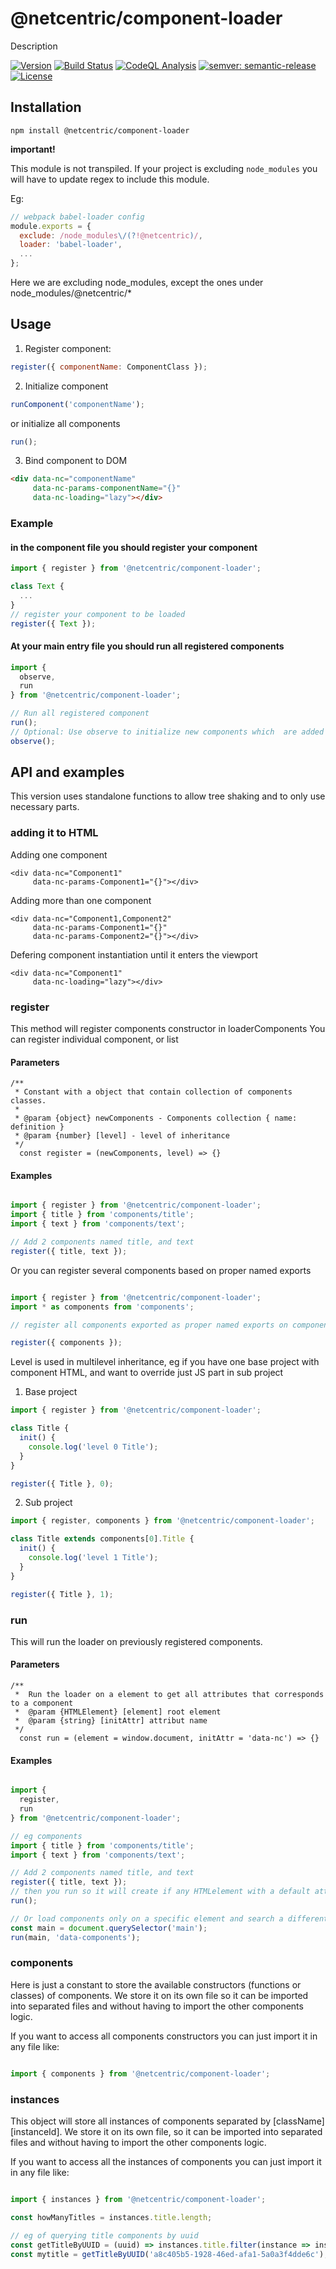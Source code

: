 # @netcentric/component-loader

Description

[![Version](https://img.shields.io/npm/v/@netcentric/component-loader.svg)](https://npmjs.org/package/@netcentric/component-loader)
[![Build Status](https://github.com/netcentric/component-loader/workflows/CI/badge.svg?branch=main)](https://github.com/netcentric/component-loader/actions)
[![CodeQL Analysis](https://github.com/netcentric/component-loader/workflows/CodeQL/badge.svg?branch=main)](https://github.com/netcentric/component-loader/actions)
[![semver: semantic-release](https://img.shields.io/badge/semver-semantic--release-blue.svg)](https://github.com/semantic-release/semantic-release)
[![License](https://img.shields.io/badge/License-Apache%202.0-blue.svg)](https://opensource.org/licenses/Apache-2.0)

## Installation

```npm install @netcentric/component-loader```

**important!**

This module is not transpiled. If your project is excluding `node_modules` you will have to update regex to include this module.

Eg:

```javascript
// webpack babel-loader config
module.exports = {
  exclude: /node_modules\/(?!@netcentric)/,
  loader: 'babel-loader',
  ...
};
```

Here we are excluding node_modules, except the ones under node_modules/@netcentric/*


## Usage

1. Register component:
```javascript
register({ componentName: ComponentClass });
```
2. Initialize component
```javascript
runComponent('componentName');
```
or initialize all components
```javascript
run();
```
3. Bind component to DOM
```html
<div data-nc="componentName"
     data-nc-params-componentName="{}"
     data-nc-loading="lazy"></div>
```

### Example

#### in the component file you should register your component

```javascript
import { register } from '@netcentric/component-loader';

class Text {
  ...
}
// register your component to be loaded
register({ Text });
```

#### At your main entry file you should run all registered components

```javascript
import {
  observe,
  run
} from '@netcentric/component-loader';

// Run all registered component
run();
// Optional: Use observe to initialize new components which  are added to the DOM after initial run.
observe();
```

## API and examples

This version uses standalone functions to allow tree shaking and to only use necessary parts.


### adding it to HTML

Adding one component

```
<div data-nc="Component1"
     data-nc-params-Component1="{}"></div>
```


Adding more than one component

```
<div data-nc="Component1,Component2"
     data-nc-params-Component1="{}"
     data-nc-params-Component2="{}"></div>
```


Defering component instantiation until it enters the viewport

```
<div data-nc="Component1"
     data-nc-loading="lazy"></div>
```

### register

This method will register components constructor in loaderComponents
You can register individual component, or list

#### Parameters

```
/**
 * Constant with a object that contain collection of components classes.
 *
 * @param {object} newComponents - Components collection { name: definition }
 * @param {number} [level] - level of inheritance
 */
  const register = (newComponents, level) => {}
```

#### Examples

```javascript

import { register } from '@netcentric/component-loader';
import { title } from 'components/title';
import { text } from 'components/text';

// Add 2 components named title, and text
register({ title, text });

```
Or you can register several components based on proper named exports

```javascript

import { register } from '@netcentric/component-loader';
import * as components from 'components';

// register all components exported as proper named exports on components/index.js

register({ components });

```

Level is used in multilevel inheritance, eg if you have one base project with component HTML,
and want to override just JS part in sub project

1. Base project

```javascript
import { register } from '@netcentric/component-loader';

class Title {
  init() {
    console.log('level 0 Title');
  }
}

register({ Title }, 0);
```

2. Sub project

```javascript
import { register, components } from '@netcentric/component-loader';

class Title extends components[0].Title {
  init() {
    console.log('level 1 Title');
  }
}

register({ Title }, 1);
```

### run

This will run the loader on previously registered components.

#### Parameters

```
/**
 *  Run the loader on a element to get all attributes that corresponds to a component
 *  @param {HTMLElement} [element] root element
 *  @param {string} [initAttr] attribut name
 */
  const run = (element = window.document, initAttr = 'data-nc') => {}
```

#### Examples

```javascript

import {
  register,
  run
} from '@netcentric/component-loader';

// eg components
import { title } from 'components/title';
import { text } from 'components/text';

// Add 2 components named title, and text
register({ title, text });
// then you run so it will create if any HTMLelement with a default attribute have any component to start
run();

// Or load components only on a specific element and search a different attribute like `data-components`
const main = document.querySelector('main');
run(main, 'data-components');
```

### components

Here is just a constant to store the available constructors (functions or classes) of components.
We store it on its own file so it can be imported into separated files and without having to import the other components logic.

If you want to access all components constructors you can just import it in any file like:

```javascript

import { components } from '@netcentric/component-loader';

```

### instances

This object will store all instances of components separated by [className][instanceId].
We store it on its own file, so it can be imported into separated files and without having to import the other components logic.

If you want to access all the instances of components you can just import it in any file like:

```javascript

import { instances } from '@netcentric/component-loader';

const howManyTitles = instances.title.length;

// eg of querying title components by uuid
const getTitleByUUID = (uuid) => instances.title.filter(instance => instance.el.uuid === uuid);
const mytitle = getTitleByUUID('a8c405b5-1928-46ed-afa1-5a0a3f4dde6c');

```
